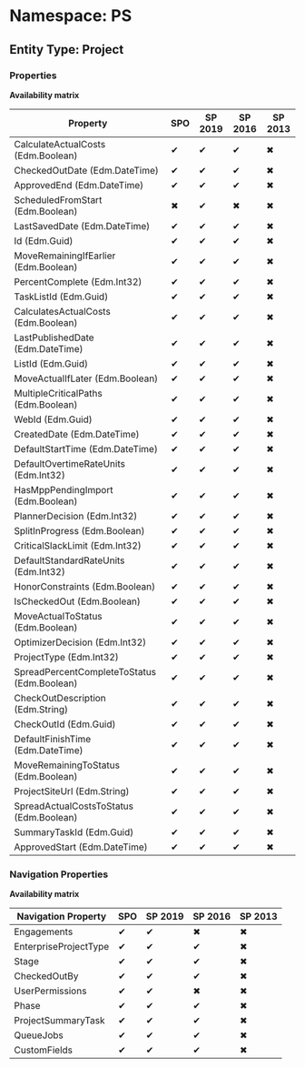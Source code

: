 # Namespace: PS
## Entity Type: Project

### Properties

**Availability matrix**

Property | SPO | SP 2019 | SP 2016 | SP 2013
----------|-----|---------|---------|--------
CalculateActualCosts (Edm.Boolean) | ✔ | ✔ | ✔ | ✖
CheckedOutDate (Edm.DateTime) | ✔ | ✔ | ✔ | ✖
ApprovedEnd (Edm.DateTime) | ✔ | ✔ | ✔ | ✖
ScheduledFromStart (Edm.Boolean) | ✖ | ✔ | ✖ | ✖
LastSavedDate (Edm.DateTime) | ✔ | ✔ | ✔ | ✖
Id (Edm.Guid) | ✔ | ✔ | ✔ | ✖
MoveRemainingIfEarlier (Edm.Boolean) | ✔ | ✔ | ✔ | ✖
PercentComplete (Edm.Int32) | ✔ | ✔ | ✔ | ✖
TaskListId (Edm.Guid) | ✔ | ✔ | ✔ | ✖
CalculatesActualCosts (Edm.Boolean) | ✔ | ✔ | ✔ | ✖
LastPublishedDate (Edm.DateTime) | ✔ | ✔ | ✔ | ✖
ListId (Edm.Guid) | ✔ | ✔ | ✔ | ✖
MoveActualIfLater (Edm.Boolean) | ✔ | ✔ | ✔ | ✖
MultipleCriticalPaths (Edm.Boolean) | ✔ | ✔ | ✔ | ✖
WebId (Edm.Guid) | ✔ | ✔ | ✔ | ✖
CreatedDate (Edm.DateTime) | ✔ | ✔ | ✔ | ✖
DefaultStartTime (Edm.DateTime) | ✔ | ✔ | ✔ | ✖
DefaultOvertimeRateUnits (Edm.Int32) | ✔ | ✔ | ✔ | ✖
HasMppPendingImport (Edm.Boolean) | ✔ | ✔ | ✔ | ✖
PlannerDecision (Edm.Int32) | ✔ | ✔ | ✔ | ✖
SplitInProgress (Edm.Boolean) | ✔ | ✔ | ✔ | ✖
CriticalSlackLimit (Edm.Int32) | ✔ | ✔ | ✔ | ✖
DefaultStandardRateUnits (Edm.Int32) | ✔ | ✔ | ✔ | ✖
HonorConstraints (Edm.Boolean) | ✔ | ✔ | ✔ | ✖
IsCheckedOut (Edm.Boolean) | ✔ | ✔ | ✔ | ✖
MoveActualToStatus (Edm.Boolean) | ✔ | ✔ | ✔ | ✖
OptimizerDecision (Edm.Int32) | ✔ | ✔ | ✔ | ✖
ProjectType (Edm.Int32) | ✔ | ✔ | ✔ | ✖
SpreadPercentCompleteToStatus (Edm.Boolean) | ✔ | ✔ | ✔ | ✖
CheckOutDescription (Edm.String) | ✔ | ✔ | ✔ | ✖
CheckOutId (Edm.Guid) | ✔ | ✔ | ✔ | ✖
DefaultFinishTime (Edm.DateTime) | ✔ | ✔ | ✔ | ✖
MoveRemainingToStatus (Edm.Boolean) | ✔ | ✔ | ✔ | ✖
ProjectSiteUrl (Edm.String) | ✔ | ✔ | ✔ | ✖
SpreadActualCostsToStatus (Edm.Boolean) | ✔ | ✔ | ✔ | ✖
SummaryTaskId (Edm.Guid) | ✔ | ✔ | ✔ | ✖
ApprovedStart (Edm.DateTime) | ✔ | ✔ | ✔ | ✖

### Navigation Properties

**Availability matrix**

Navigation Property | SPO | SP 2019 | SP 2016 | SP 2013
----------|-----|---------|---------|--------
Engagements | ✔ | ✔ | ✖ | ✖
EnterpriseProjectType | ✔ | ✔ | ✔ | ✖
Stage | ✔ | ✔ | ✔ | ✖
CheckedOutBy | ✔ | ✔ | ✔ | ✖
UserPermissions | ✔ | ✔ | ✖ | ✖
Phase | ✔ | ✔ | ✔ | ✖
ProjectSummaryTask | ✔ | ✔ | ✔ | ✖
QueueJobs | ✔ | ✔ | ✔ | ✖
CustomFields | ✔ | ✔ | ✔ | ✖
